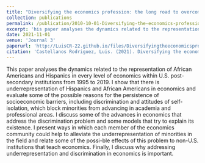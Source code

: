 ```yaml
---
title: "Diversifying the economics profession: the long road to overcoming discrimination and sub-representation of Hispanics and African Americans. An analysis of the United States between 1995-2019."
collection: publications
permalink: /publication/2010-10-01-Diversifying-the-economics-profession
excerpt: 'his paper analyses the dynamics related to the representation of African Americans and Hispanics in every level of economics within U.S. post-secondary institutions from 1995 to 2019.'
date: 2021-11-01
venue: 'Journal 3'
paperurl: 'http://LuisCR-22.github.io/files/Diversifyingtheeconomicsprofession.pdf'
citation: 'Castellanos Rodriguez, Luis. (2021). Diversifying the economics profession: the long road to overcoming discrimination and sub-representation of Hispanics and African Americans. An analysis of the United States between 1995-2019.. Cuadernos de Economia. 40. 875-897. 10.15446/cuad.econ.v40n84.95665. '
---
```


This paper analyses the dynamics related to the representation of African Americans and Hispanics in every level of economics within U.S. post-secondary institutions from 1995 to 2019. I show that there is underrepresentation of Hispanics and African Americans in economics and evaluate some of the possible reasons for the persistence of socioeconomic barriers, including discrimination and attitudes of self-isolation, which block minorities from advancing in academia and professional areas. I discuss some of the advances in economics that address the discrimination problem and some models that try to explain its existence. I present ways in which each member of the economics community could help to alleviate the underrepresentation of minorities in the field and relate some of the possi-ble effects of this problem to non-U.S. institutions that teach economics. Finally, I discuss why addressing underrepresentation and discrimination in economics is important.